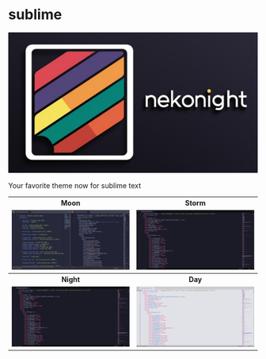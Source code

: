 # sublime

![logo](./img/logo.png)

Your favorite theme now for sublime text

<table width="100%">
  <tr>
    <th>Moon</th>
    <th>Storm</th>
  </tr>
  <tr>
    <td width="50%">
      <img src="./img/neko-sublime.jpg" />
    </td>
    <td width="50%">
      <img src="./img/neko-sublime-storm.jpg" />
    </td>
  </tr>
    <th>Night</th>
    <th>Day</th>
  </tr>
  <tr>
    <td width="50%">
      <img src="./img/neko-sublime-night.jpg" />
    </td>
    <td width="50%">
      <img src="./img/neko-sublime-day.jpg" />
    </td>
  </tr>
</table>